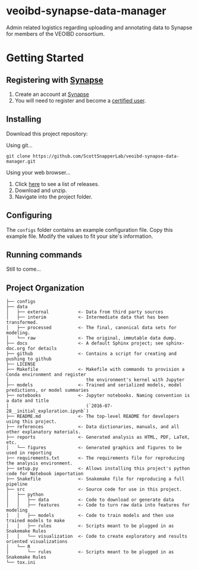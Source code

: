 veoibd-synapse-data-manager
==============================

Admin related logistics regarding uploading and annotating data to Synapse for members of the VEOIBD consortium.

# Getting Started

## Registering with [Synapse](https://www.synapse.org/)

1. Create an account at [Synapse](https://www.synapse.org/)
2. You will need to register and become a [certified user](http://docs.synapse.org/articles/getting_started.html#becoming-a-certified-user).

## Installing

Download this project repository:

Using git...

```
git clone https://github.com/ScottSnapperLab/veoibd-synapse-data-manager.git
```

Using your web browser...

1. Click [here](https://github.com/ScottSnapperLab/veoibd-synapse-data-manager/releases) to see a list of releases.
2. Download and unzip.
3. Navigate into the project folder.

## Configuring

The `configs` folder contains an example configuration file. Copy this example file. Modify the values to fit your site's information.

## Running commands

Still to come...

Project Organization
------------
```
├── configs
├── data
│   ├── external           <- Data from third party sources
│   ├── interim            <- Intermediate data that has been transformed.
│   ├── processed          <- The final, canonical data sets for modeling.
│   └── raw                <- The original, immutable data dump.
├── docs                   <- A default Sphinx project; see sphinx-doc.org for details
├── github                 <- Contains a script for creating and pushing to github
├── LICENSE
├── Makefile               <- Makefile with commands to provision a Conda environment and register
│                             the environment's kernel with Jupyter
├── models                 <- Trained and serialized models, model predictions, or model summaries
├── notebooks              <- Jupyter notebooks. Naming convention is a date and title
│                             (`2016-07-28__initial_exploration.ipynb`)
├── README.md              <- The top-level README for developers using this project.
├── references             <- Data dictionaries, manuals, and all other explanatory materials.
├── reports                <- Generated analysis as HTML, PDF, LaTeX, etc.
│   └── figures            <- Generated graphics and figures to be used in reporting
├── requirements.txt       <- The requirements file for reproducing the analysis environment.
├── setup.py               <- Allows installing this project's python code for Notebook importation
├── Snakefile              <- Snakemake file for reproducing a full pipeline
├── src                    <- Source code for use in this project.
│   ├── python
│   │   ├── data           <- Code to download or generate data
│   │   ├── features       <- Code to turn raw data into features for modeling
│   │   ├── models         <- Code to train models and then use trained models to make
│   │   ├── rules          <- Scripts meant to be plugged in as Snakemake Rules
│   │   └── visualization  <- Code to create exploratory and results oriented visualizations
│   └── R
│       └── rules          <- Scripts meant to be plugged in as Snakemake Rules
└── tox.ini
```
